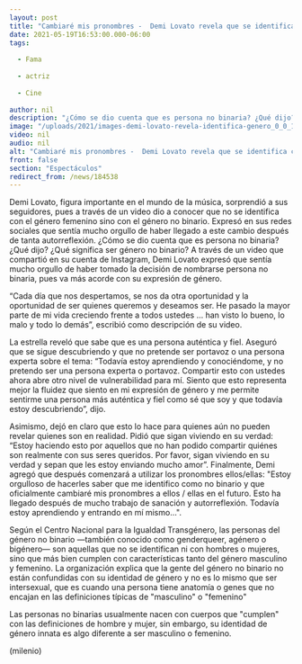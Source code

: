 ```yaml
---
layout: post
title: "Cambiaré mis pronombres -  Demi Lovato revela que se identifica como género no binario"
date: 2021-05-19T16:53:00.000-06:00
tags:
  
  - Fama
  
  - actriz
  
  - Cine
  
author: nil
description: "¿Cómo se dio cuenta que es persona no binaria? ¿Qué dijo? ¿Qué significa ser género no binario? Así fue como Demi Lovato reveló que se identifica como género no binario."
image: "/uploads/2021/images-demi-lovato-revela-identifica-genero_0_0_1200_747.jpg"
video: nil
audio: nil
alt: "Cambiaré mis pronombres -  Demi Lovato revela que se identifica como género no binario"
front: false
section: "Espectáculos"
redirect_from: /news/184538
---
```


Demi Lovato, figura importante en el mundo de la música, sorprendió a sus seguidores, pues a través de un video dio a conocer que no se identifica con el género femenino sino con el género no binario. Expresó en sus redes sociales que sentía mucho orgullo de haber llegado a este cambio después de tanta autorreflexión. ¿Cómo se dio cuenta que es persona no binaria? ¿Qué dijo? ¿Qué significa ser género no binario? A través de un video que compartió en su cuenta de Instagram, Demi Lovato expresó que sentía mucho orgullo de haber tomado la decisión de nombrarse persona no binaria, pues va más acorde con su expresión de género. 

“Cada día que nos despertamos, se nos da otra oportunidad y la oportunidad de ser quienes queremos y deseamos ser. He pasado la mayor parte de mi vida creciendo frente a todos ustedes ... han visto lo bueno, lo malo y todo lo demás”, escribió como descripción de su video. 

La estrella reveló que sabe que es una persona auténtica y fiel. Aseguró que se sigue descubriendo y que no pretende ser portavoz o una persona experta sobre el tema: “Todavía estoy aprendiendo y conociéndome, y no pretendo ser una persona experta o portavoz. Compartir esto con ustedes ahora abre otro nivel de vulnerabilidad para mí. Siento que esto representa mejor la fluidez que siento en mi expresión de género y me permite sentirme una persona más auténtica y fiel como sé que soy y que todavía estoy descubriendo”, dijo. 

Asimismo, dejó en claro que esto lo hace para quienes aún no pueden revelar quienes son en realidad. Pidió que sigan viviendo en su verdad: “Estoy haciendo esto por aquellos que no han podido compartir quiénes son realmente con sus seres queridos. Por favor, sigan viviendo en su verdad y sepan que les estoy enviando mucho amor”. Finalmente, Demi agregó que después comenzará a utilizar los pronombres ellos/ellas:  "Estoy orgulloso de hacerles saber que me identifico como no binario y que oficialmente cambiaré mis pronombres a ellos / ellas en el futuro. Esto ha llegado después de mucho trabajo de sanación y autorreflexión. Todavía estoy aprendiendo y entrando en mí mismo...". 

Según el Centro Nacional para la Igualdad Transgénero, las personas del género no binario —también conocido como genderqueer, agénero o bigénero— son aquellas que no se identifican ni con hombres o mujeres, sino que más bien cumplen con características tanto del género masculino y femenino.  La organización explica que la gente del género no binario no están confundidas con su identidad de género y no es lo mismo que ser intersexual, que es cuando una persona tiene anatomía o genes que no encajan en las definiciones típicas de "masculino" o "femenino" 

Las personas no binarias usualmente nacen con cuerpos que "cumplen" con las definiciones de hombre y mujer, sin embargo, su identidad de género innata es algo diferente a ser masculino o femenino.  

(milenio)
